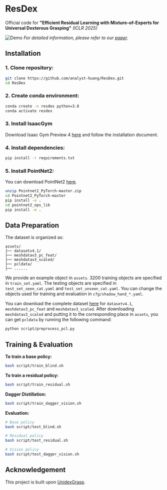 # ResDex

Official code for **"Efficient Residual Learning with Mixture-of-Experts for Universal Dexterous Grasping"** *(ICLR 2025)*

![Demo](fig/demo.gif)
*For detailed information, please refer to our [paper](https://openreview.net/pdf?id=BUj9VSCoET).*


## Installation

### 1. Clone repository:
```bash
git clone https://github.com/analyst-huang/ResDex.git
cd ResDex
```

### 2. Create conda environment:
```bash
conda create -n resdex python=3.8
conda activate resdex
```

### 3. Install IsaacGym
Download Isaac Gym Preview 4 [here](https://developer.nvidia.com/isaac-gym-preview-4) and follow the installation document.

### 4. Install dependencies:
```bash
pip install -r requirements.txt
```

### 5. Install PointNet2:
You can download PointNet2 [here](https://disk.pku.edu.cn/link/AA3F49C82F397249CB83955009C32970CB).
```bash
unzip Pointnet2_PyTorch-master.zip
cd Pointnet2_PyTorch-master
pip install -e .
cd pointnet2_ops_lib
pip install -e .
```

## Data Preparation
The dataset is organized as:
```
assets/
├── datasetv4.1/
├── meshdatav3_pc_feat/
├── meshdatav3_scaled/
├── pcldata/
├── ......
```
We provide an example object in `assets`. 3200 training objects are specified in `train_set.yaml`. The testing objects are specified in `test_set_seen_cat.yaml` and `test_set_unseen_cat.yaml`. You can change the objects used for training and evaluation in `cfg/shadow_hand_*.yaml`.

 You can download the complete dataset [here](https://mirrors.pku.edu.cn/dl-release/UniDexGrasp_CVPR2023/dexgrasp_policy/assets/) for `datasetv4.1`, `meshdatav3_pc_feat` and `meshdatav3_scaled`.
After downloading `meshdatav3_scaled` and putting it to the corresponding place in `assets`, you can get `pcldata` by running the following command:
```bash
python script/preprocess_pcl.py
```

## Training & Evaluation

**To train a base policy:**
```bash
bash script/train_blind.sh
```

**To train a residual policy:**
```bash
bash script/train_residual.sh
```

**Dagger Distillation:**
```bash
bash script/train_dagger_vision.sh
```

**Evaluation:**
```bash
# Base policy
bash script/test_blind.sh

# Residual policy
bash script/test_residual.sh

# Vision policy
bash script/test_dagger_vision.sh
```

## Acknowledgement
This project is built upon [UnidexGrasp](https://github.com/PKU-EPIC/UniDexGrasp).
